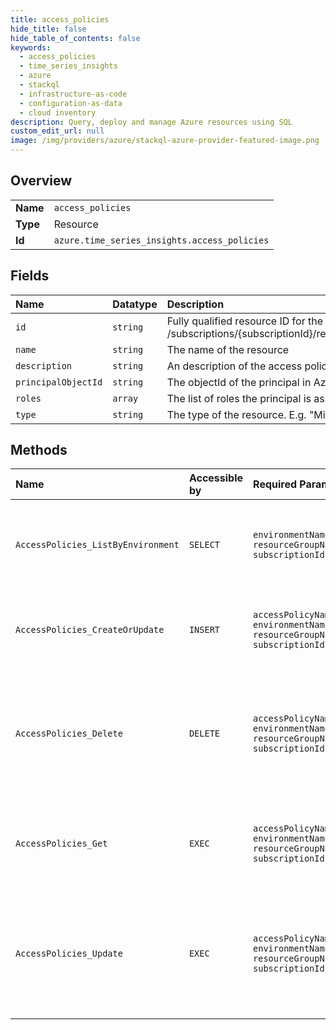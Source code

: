 ```yaml
---
title: access_policies
hide_title: false
hide_table_of_contents: false
keywords:
  - access_policies
  - time_series_insights
  - azure    
  - stackql
  - infrastructure-as-code
  - configuration-as-data
  - cloud inventory
description: Query, deploy and manage Azure resources using SQL
custom_edit_url: null
image: /img/providers/azure/stackql-azure-provider-featured-image.png
---
```

  
    

## Overview
<table><tbody>
<tr><td><b>Name</b></td><td><code>access_policies</code></td></tr>
<tr><td><b>Type</b></td><td>Resource</td></tr>
<tr><td><b>Id</b></td><td><code>azure.time_series_insights.access_policies</code></td></tr>
</tbody></table>

## Fields
| Name | Datatype | Description |
|:-----|:---------|:------------|
| `id` | `string` | Fully qualified resource ID for the resource. Ex - /subscriptions/{subscriptionId}/resourceGroups/{resourceGroupName}/providers/{resourceProviderNamespace}/{resourceType}/{resourceName} |
| `name` | `string` | The name of the resource |
| `description` | `string` | An description of the access policy. |
| `principalObjectId` | `string` | The objectId of the principal in Azure Active Directory. |
| `roles` | `array` | The list of roles the principal is assigned on the environment. |
| `type` | `string` | The type of the resource. E.g. "Microsoft.Compute/virtualMachines" or "Microsoft.Storage/storageAccounts" |
## Methods
| Name | Accessible by | Required Params | Description |
|:-----|:--------------|:----------------|:------------|
| `AccessPolicies_ListByEnvironment` | `SELECT` | `environmentName, resourceGroupName, subscriptionId` | Lists all the available access policies associated with the environment. |
| `AccessPolicies_CreateOrUpdate` | `INSERT` | `accessPolicyName, environmentName, resourceGroupName, subscriptionId` | Create or update an access policy in the specified environment. |
| `AccessPolicies_Delete` | `DELETE` | `accessPolicyName, environmentName, resourceGroupName, subscriptionId` | Deletes the access policy with the specified name in the specified subscription, resource group, and environment |
| `AccessPolicies_Get` | `EXEC` | `accessPolicyName, environmentName, resourceGroupName, subscriptionId` | Gets the access policy with the specified name in the specified environment. |
| `AccessPolicies_Update` | `EXEC` | `accessPolicyName, environmentName, resourceGroupName, subscriptionId` | Updates the access policy with the specified name in the specified subscription, resource group, and environment. |
